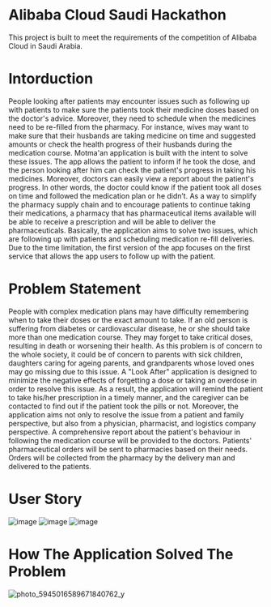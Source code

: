 # Alibaba Cloud Saudi Hackathon
This project is built to meet the requirements of the competition of Alibaba Cloud in Saudi Arabia.

# Intorduction
People looking after patients may encounter issues such as following up with patients to make sure the patients took their medicine doses based on the doctor's advice. Moreover, they need to schedule when the medicines need to be re-filled from the pharmacy. For instance, wives may want to make sure that their husbands are taking medicine on time and suggested amounts or check the health progress of their husbands during the medication course. Motma'an application is built with the intent to solve these issues. The app allows the patient to inform if he took the dose, and the person looking after him can check the patient's progress in taking his medicines. Moreover, doctors can easily view a report about the patient's progress. In other words, the doctor could know if the patient took all doses on time and followed the medication plan or he didn’t. As a way to simplify the pharmacy supply chain and to encourage patients to continue taking their medications, a pharmacy that has pharmaceutical items available will be able to receive a prescription and will be able to deliver the pharmaceuticals. Basically, the application aims to solve two issues, which are following up with patients and scheduling medication re-fill deliveries. Due to the time limitation, the first version of the app focuses on the first service that allows the app users to follow up with the patient.

# Problem Statement
People with complex medication plans may have difficulty remembering when to take their doses or the exact amount to take. If an old person is suffering from diabetes or cardiovascular disease, he or she should take more than one medication course. They may forget to take critical doses, resulting in death or worsening their health. As this problem is of concern to the whole society, it could be of concern to parents with sick children, daughters caring for ageing parents, and grandparents whose loved ones may go missing due to this issue. A "Look After" application is designed to minimize the negative effects of forgetting a dose or taking an overdose in order to resolve this issue. As a result, the application will remind the patient to take his/her prescription in a timely manner, and the caregiver can be contacted to find out if the patient took the pills or not. Moreover, the application aims not only to resolve the issue from a patient and family perspective, but also from a physician, pharmacist, and logistics company perspective. A comprehensive report about the patient's behaviour in following the medication course will be provided to the doctors. Patients' pharmaceutical orders will be sent to pharmacies based on their needs. Orders will be collected from the pharmacy by the delivery man and delivered to the patients.

# User Story 
![image](https://user-images.githubusercontent.com/30194032/214123364-504f5c7e-6468-4f02-b643-9860968d7c8d.png)
![image](https://user-images.githubusercontent.com/30194032/214123494-2d9983af-51f7-4ed1-adef-bd09e31abeed.png)
![image](https://user-images.githubusercontent.com/30194032/214123616-0a0165a0-bde9-4155-befe-69fedb44a04e.png)

# How The Application Solved The Problem
![photo_5945016589671840762_y](https://user-images.githubusercontent.com/30194032/214339834-fc530cfb-ca65-4f5d-9c28-a3b3ee9bb333.jpg)



